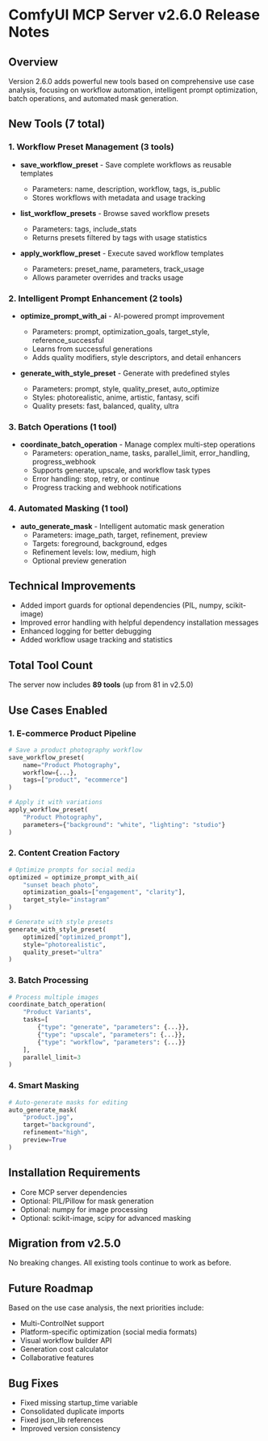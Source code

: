 # ComfyUI MCP Server v2.6.0 Release Notes

## Overview
Version 2.6.0 adds powerful new tools based on comprehensive use case analysis, focusing on workflow automation, intelligent prompt optimization, batch operations, and automated mask generation.

## New Tools (7 total)

### 1. Workflow Preset Management (3 tools)
- **save_workflow_preset** - Save complete workflows as reusable templates
  - Parameters: name, description, workflow, tags, is_public
  - Stores workflows with metadata and usage tracking
  
- **list_workflow_presets** - Browse saved workflow presets
  - Parameters: tags, include_stats
  - Returns presets filtered by tags with usage statistics
  
- **apply_workflow_preset** - Execute saved workflow templates
  - Parameters: preset_name, parameters, track_usage
  - Allows parameter overrides and tracks usage

### 2. Intelligent Prompt Enhancement (2 tools)
- **optimize_prompt_with_ai** - AI-powered prompt improvement
  - Parameters: prompt, optimization_goals, target_style, reference_successful
  - Learns from successful generations
  - Adds quality modifiers, style descriptors, and detail enhancers
  
- **generate_with_style_preset** - Generate with predefined styles
  - Parameters: prompt, style, quality_preset, auto_optimize
  - Styles: photorealistic, anime, artistic, fantasy, scifi
  - Quality presets: fast, balanced, quality, ultra

### 3. Batch Operations (1 tool)
- **coordinate_batch_operation** - Manage complex multi-step operations
  - Parameters: operation_name, tasks, parallel_limit, error_handling, progress_webhook
  - Supports generate, upscale, and workflow task types
  - Error handling: stop, retry, or continue
  - Progress tracking and webhook notifications

### 4. Automated Masking (1 tool)
- **auto_generate_mask** - Intelligent automatic mask generation
  - Parameters: image_path, target, refinement, preview
  - Targets: foreground, background, edges
  - Refinement levels: low, medium, high
  - Optional preview generation

## Technical Improvements
- Added import guards for optional dependencies (PIL, numpy, scikit-image)
- Improved error handling with helpful dependency installation messages
- Enhanced logging for better debugging
- Added workflow usage tracking and statistics

## Total Tool Count
The server now includes **89 tools** (up from 81 in v2.5.0)

## Use Cases Enabled

### 1. E-commerce Product Pipeline
```python
# Save a product photography workflow
save_workflow_preset(
    name="Product Photography",
    workflow={...},
    tags=["product", "ecommerce"]
)

# Apply it with variations
apply_workflow_preset(
    "Product Photography",
    parameters={"background": "white", "lighting": "studio"}
)
```

### 2. Content Creation Factory
```python
# Optimize prompts for social media
optimized = optimize_prompt_with_ai(
    "sunset beach photo",
    optimization_goals=["engagement", "clarity"],
    target_style="instagram"
)

# Generate with style presets
generate_with_style_preset(
    optimized["optimized_prompt"],
    style="photorealistic",
    quality_preset="ultra"
)
```

### 3. Batch Processing
```python
# Process multiple images
coordinate_batch_operation(
    "Product Variants",
    tasks=[
        {"type": "generate", "parameters": {...}},
        {"type": "upscale", "parameters": {...}},
        {"type": "workflow", "parameters": {...}}
    ],
    parallel_limit=3
)
```

### 4. Smart Masking
```python
# Auto-generate masks for editing
auto_generate_mask(
    "product.jpg",
    target="background",
    refinement="high",
    preview=True
)
```

## Installation Requirements
- Core MCP server dependencies
- Optional: PIL/Pillow for mask generation
- Optional: numpy for image processing
- Optional: scikit-image, scipy for advanced masking

## Migration from v2.5.0
No breaking changes. All existing tools continue to work as before.

## Future Roadmap
Based on the use case analysis, the next priorities include:
- Multi-ControlNet support
- Platform-specific optimization (social media formats)
- Visual workflow builder API
- Generation cost calculator
- Collaborative features

## Bug Fixes
- Fixed missing startup_time variable
- Consolidated duplicate imports
- Fixed json_lib references
- Improved version consistency